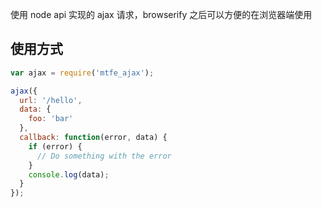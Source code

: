 使用 node api 实现的 ajax 请求，browserify 之后可以方便的在浏览器端使用

使用方式
---

```js
var ajax = require('mtfe_ajax');

ajax({
  url: '/hello',
  data: {
    foo: 'bar'
  },
  callback: function(error, data) {
    if (error) {
      // Do something with the error
    }
    console.log(data);
  }
});

```
